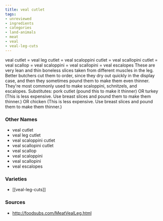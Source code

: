 ```yaml
---
title: veal cutlet
tags:
- unreviewed
- ingredients
- categories
- land-animals
- meat
- veal
- veal-leg-cuts
---
```

veal cutlet = veal leg cutlet = veal scaloppini cutlet = veal scallopini cutlet = veal scallop = veal scaloppini = veal scallopini = veal escalopes These are very lean and thin boneless slices taken from different muscles in the leg. Better butchers cut them to order, since they dry out quickly in the display case, and then they sometimes pound them to make them even thinner. They're most commonly used to make scaloppini, schnitzels, and escalopes. Substitutes: pork cutlet (pound this to make it thinner) OR turkey (This is less expensive. Use breast slices and pound them to make them thinner.) OR chicken (This is less expensive. Use breast slices and pound them to make them thinner.)

### Other Names

* veal cutlet
* veal leg cutlet
* veal scaloppini cutlet
* veal scallopini cutlet
* veal scallop
* veal scaloppini
* veal scallopini
* veal escalopes

### Varieties

* [[veal-leg-cuts]]

### Sources
* http://foodsubs.com/MeatVealLeg.html

